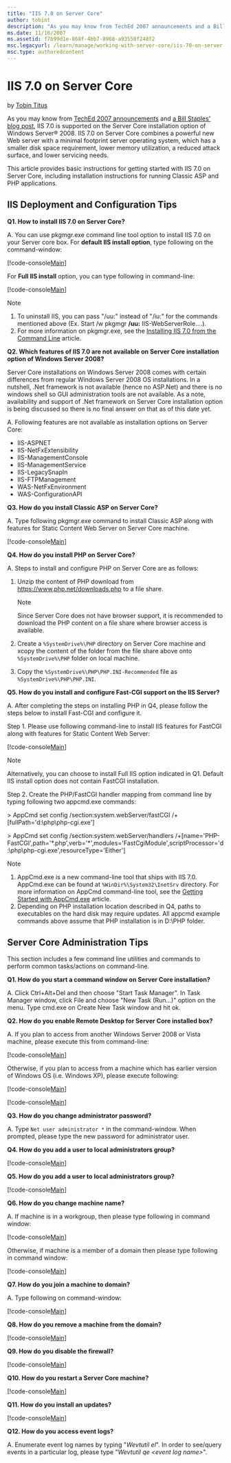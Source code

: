 ```yaml
---
title: "IIS 7.0 on Server Core"
author: tobint
description: "As you may know from TechEd 2007 announcements and a Bill Staples' blog post, IIS 7.0 is supported on the Server Core installation option of Windows Server..."
ms.date: 11/16/2007
ms.assetid: f7b99d1e-868f-4bb7-8968-a93550f248f2
msc.legacyurl: /learn/manage/working-with-server-core/iis-70-on-server-core
msc.type: authoredcontent
---
```

# IIS 7.0 on Server Core

by [Tobin Titus](https://github.com/tobint)

As you may know from [TechEd 2007 announcements](https://www.microsoft.com/presspass/features/2007/jun07/06-04IIS7.mspx) and [a Bill Staples' blog post](https://blogs.iis.net/bills/archive/2007/06/04/iis7-on-server-core.aspx), IIS 7.0 is supported on the Server Core installation option of Windows Server® 2008. IIS 7.0 on Server Core combines a powerful new Web server with a minimal footprint server operating system, which has a smaller disk space requirement, lower memory utilization, a reduced attack surface, and lower servicing needs.

This article provides basic instructions for getting started with IIS 7.0 on Server Core, including installation instructions for running Classic ASP and PHP applications.

## IIS Deployment and Configuration Tips

**Q1. How to install IIS 7.0 on Server Core?**

A. You can use pkgmgr.exe command line tool option to install IIS 7.0 on your Server core box. For **default IIS install option**, type following on the command-window:

[!code-console[Main](iis-70-on-server-core/samples/sample1.cmd)]

For **Full IIS install** option, you can type following in command-line:

[!code-console[Main](iis-70-on-server-core/samples/sample2.cmd)]

> [!NOTE]
> 1. To uninstall IIS, you can pass "/uu:" instead of "/iu:" for the commands mentioned above (Ex. Start /w pkgmgr **/uu:** IIS-WebServerRole….).
> 2. For more information on pkgmgr.exe, see the [Installing IIS 7.0 from the Command Line](../../install/installing-iis-7/installing-iis-from-the-command-line.md) article.

**Q2. Which features of IIS 7.0 are not available on Server Core installation option of Windows Server 2008?**

Server Core installations on Windows Server 2008 comes with certain differences from regular Windows Server 2008 OS installations. In a nutshell, .Net framework is not available (hence no ASP.Net) and there is no windows shell so GUI administration tools are not available. As a note, availability and support of .Net framework on Server Core installation option is being discussed so there is no final answer on that as of this date yet.

A. Following features are not available as installation options on Server Core:

- IIS-ASPNET
- IIS-NetFxExtensibility
- IIS-ManagementConsole
- IIS-ManagementService
- IIS-LegacySnapIn
- IIS-FTPManagement
- WAS-NetFxEnvironment
- WAS-ConfigurationAPI

**Q3. How do you install Classic ASP on Server Core?**

A. Type following pkgmgr.exe command to install Classic ASP along with features for Static Content Web Server on Server Core machine.

[!code-console[Main](iis-70-on-server-core/samples/sample3.cmd)]

**Q4. How do you install PHP on Server Core?**

A. Steps to install and configure PHP on Server Core are as follows:

1. Unzip the content of PHP download from <https://www.php.net/downloads.php> to a file share.

    > [!NOTE]
    > Since Server Core does not have browser support, it is recommended to download the PHP content on a file share where browser access is available.

2. Create a `%SystemDrive%\PHP` directory on Server Core machine and xcopy the content of the folder from the file share above onto `%SystemDrive%\PHP` folder on local machine.

3. Copy the `%SystemDrive%\PHP\PHP.INI-Recommended` file as `%SystemDrive%\PHP\PHP.INI`.

**Q5. How do you install and configure Fast-CGI support on the IIS Server?**

A. After completing the steps on installing PHP in Q4, please follow the steps below to install Fast-CGI and configure it.

Step 1. Please use following command-line to install IIS features for FastCGI along with features for Static Content Web Server:

[!code-console[Main](iis-70-on-server-core/samples/sample4.cmd)]

> [!NOTE]
> Alternatively, you can choose to install Full IIS option indicated in Q1. Default IIS install option does not contain FastCGI installation.

Step 2. Create the PHP/FastCGI handler mapping from command line by typing following two appcmd.exe commands:

&gt; AppCmd set config /section:system.webServer/fastCGI /+[fullPath='d:\php\php-cgi.exe']

&gt; AppCmd set config /section:system.webServer/handlers /+[name='PHP-FastCGI',path='\*.php',verb='\*',modules='FastCgiModule',scriptProcessor='d:\php\php-cgi.exe',resourceType='Either']

> [!NOTE]
> 1. AppCmd.exe is a new command-line tool that ships with IIS 7.0. AppCmd.exe can be found at `%WinDir%\System32\InetSrv` directory. For more information on AppCmd command-line tool, see the [Getting Started with AppCmd.exe](../../get-started/getting-started-with-iis/getting-started-with-appcmdexe.md) article.
> 2. Depending on PHP installation location described in Q4, paths to executables on the hard disk may require updates. All appcmd example commands above assume that PHP installation is in D:\PHP folder.

## Server Core Administration Tips

This section includes a few command line utilities and commands to perform common tasks/actions on command-line.

**Q1. How do you start a command window on Server Core installation?**

A. Click Ctrl+Alt+Del and then choose "Start Task Manager". In Task Manager window, click File and choose "New Task (Run…)" option on the menu. Type cmd.exe on Create New Task window and hit ok.

**Q2. How do you enable Remote Desktop for Server Core installed box?**

A. If you plan to access from another Windows Server 2008 or Vista machine, please execute this from command-line:

[!code-console[Main](iis-70-on-server-core/samples/sample5.cmd)]

Otherwise, if you plan to access from a machine which has earlier version of Windows OS (i.e. Windows XP), please execute following:

[!code-console[Main](iis-70-on-server-core/samples/sample6.cmd)]

[!code-console[Main](iis-70-on-server-core/samples/sample7.cmd)]

**Q3. How do you change administrator password?**

A. Type `Net user administrator *` in the command-window. When prompted, please type the new password for administrator user.

**Q4. How do you add a user to local administrators group?**

[!code-console[Main](iis-70-on-server-core/samples/sample8.cmd)]

**Q5. How do you add a user to local administrators group?**

[!code-console[Main](iis-70-on-server-core/samples/sample9.cmd)]

**Q6. How do you change machine name?**

A. If machine is in a workgroup, then please type following in command window:

[!code-console[Main](iis-70-on-server-core/samples/sample10.cmd)]

Otherwise, if machine is a member of a domain then please type following in command window:

[!code-console[Main](iis-70-on-server-core/samples/sample11.cmd)]

**Q7. How do you join a machine to domain?**

A. Type following on command-window:

[!code-console[Main](iis-70-on-server-core/samples/sample12.cmd)]

**Q8. How do you remove a machine from the domain?**

[!code-console[Main](iis-70-on-server-core/samples/sample13.cmd)]

**Q9. How do you disable the firewall?**

[!code-console[Main](iis-70-on-server-core/samples/sample14.cmd)]

**Q10. How do you restart a Server Core machine?**

[!code-console[Main](iis-70-on-server-core/samples/sample15.cmd)]

**Q11. How do you install an updates?**

[!code-console[Main](iis-70-on-server-core/samples/sample16.cmd)]

**Q12. How do you access event logs?**

A. Enumerate event log names by typing "*Wevtutil el*". In order to see/query events in a particular log, please type "*Wevtutil qe &lt;event log name&gt;*".
